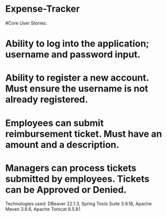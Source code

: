 # Expense-Tracker



#Core User Stories:

#    Ability to log into the application; username and password input.
#    Ability to register a new account. Must ensure the username is not already registered.
#    Employees can submit reimbursement ticket. Must have an amount and a description.
#    Managers can process tickets submitted by employees. Tickets can be Approved or Denied.

Technologies used: DBeaver 22.1.3, Spring Tools Suite 3.9.18, Apache Maven 3.8.6, Apache Tomcat 8.5.81
#
